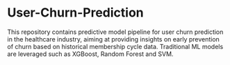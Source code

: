 # User-Churn-Prediction
This repository contains predictive model pipeline for user churn prediction in the healthcare industry, aiming at providing insights on early prevention of churn based on historical membership cycle data. Traditional ML models are leveraged such as XGBoost, Random Forest and SVM.
